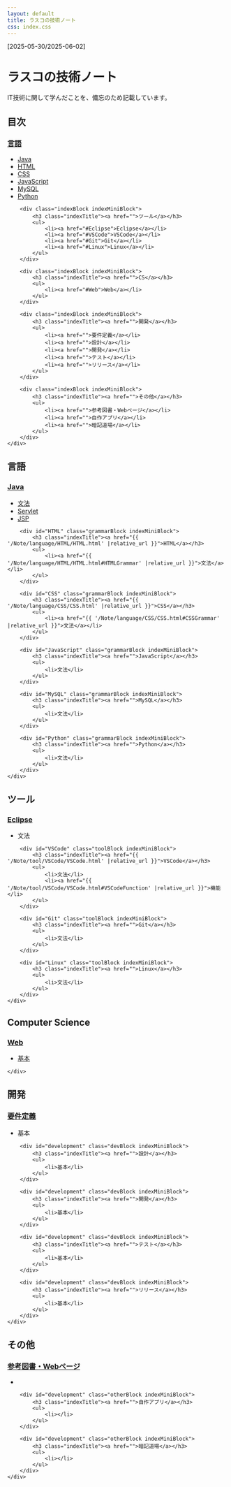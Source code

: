 ```yaml
---
layout: default
title: ラスコの技術ノート
css: index.css
---
```

<div class="block">
    <p id="period">[2025-05-30/2025-06-02]</p>
    <h1 id="title">ラスコの技術ノート</h1>
    <p id="explainSite">IT技術に関して学んだことを、備忘のため記載しています。</p>
</div>

<div id="separateLine"></div>

<div id="tableOfContent">
    <h2 class="tableTitle">目次</h2>
    <div class="tableIndex">
        <div class="indexBlock indexMiniBlock">
            <h3 class="indexTitle"><a href="">言語</a></h3>
            <ul>
                <li><a href="#Java">Java</a></li>
                <li><a href="#HTML">HTML</a></li>
                <li><a href="#CSS">CSS</a></li>
                <li><a href="#JavaScript">JavaScript</a></li>
                <li><a href="#MySQL">MySQL</a></li>
                <li><a href="#Python">Python</a></li>
            </ul>
        </div>

        <div class="indexBlock indexMiniBlock">
            <h3 class="indexTitle"><a href="">ツール</a></h3>
            <ul>
                <li><a href="#Eclipse">Eclipse</a></li>
                <li><a href="#VSCode">VSCode</a></li>
                <li><a href="#Git">Git</a></li>
                <li><a href="#Linux">Linux</a></li>
            </ul>
        </div>

        <div class="indexBlock indexMiniBlock">
            <h3 class="indexTitle"><a href="">CS</a></h3>
            <ul>
                <li><a href="#Web">Web</a></li>
            </ul>
        </div>

        <div class="indexBlock indexMiniBlock">
            <h3 class="indexTitle"><a href="">開発</a></h3>
            <ul>
                <li><a href="">要件定義</a></li>
                <li><a href="">設計</a></li>
                <li><a href="">開発</a></li>
                <li><a href="">テスト</a></li>
                <li><a href="">リリース</a></li>
            </ul>
        </div>

        <div class="indexBlock indexMiniBlock">
            <h3 class="indexTitle"><a href="">その他</a></h3>
            <ul>
                <li><a href="">参考図書・Webページ</a></li>
                <li><a href="">自作アプリ</a></li>
                <li><a href="">暗記道場</a></li>
            </ul>
        </div>
    </div>
</div>

<div id="separateLine"></div>

<div class="block" id="language">
    <h2 class="tableTitle">言語</h2>
    <div class="tableIndex">
        <div id="Java" class="grammarBlock indexMiniBlock">
            <h3 class="indexTitle"><a href="{{ '/Note/language/Java/Java.html' |relative_url }}">Java</a></h3>
            <ul>
                <li><a href="{{ '/Note/language/Java/Java.html#JavaGrammar' |relative_url }}">文法</a></li>
                <li><a href="{{ '/Note/language/Java/Java.html#Servlet' |relative_url }}">Servlet</a></li>
                <li><a href="{{ '/Note/language/Java/Java.html#JSP' |relative_url }}">JSP</a></li>
            </ul>
        </div>   

        <div id="HTML" class="grammarBlock indexMiniBlock">
            <h3 class="indexTitle"><a href="{{ '/Note/language/HTML/HTML.html' |relative_url }}">HTML</a></h3>
            <ul>
                <li><a href="{{ '/Note/language/HTML/HTML.html#HTMLGrammar' |relative_url }}">文法</a></li>
            </ul>
        </div>

        <div id="CSS" class="grammarBlock indexMiniBlock">
            <h3 class="indexTitle"><a href="{{ '/Note/language/CSS/CSS.html' |relative_url }}">CSS</a></h3>
            <ul>
                <li><a href="{{ '/Note/language/CSS/CSS.html#CSSGrammar' |relative_url }}">文法</a></li>
            </ul>
        </div>

        <div id="JavaScript" class="grammarBlock indexMiniBlock">
            <h3 class="indexTitle"><a href="">JavaScript</a></h3>
            <ul>
                <li>文法</li>
            </ul>
        </div>
        
        <div id="MySQL" class="grammarBlock indexMiniBlock">
            <h3 class="indexTitle"><a href="">MySQL</a></h3>
            <ul>
                <li>文法</li>
            </ul>
        </div>

        <div id="Python" class="grammarBlock indexMiniBlock">
            <h3 class="indexTitle"><a href="">Python</a></h3>
            <ul>
                <li>文法</li>
            </ul>
        </div>
    </div>
</div>
    
<div class="block" id="tool">
    <h2 class="tableTitle">ツール</h2>
    <div class="tableIndex">
        <div id="Eclipse" class="toolBlock indexMiniBlock">
            <h3 class="indexTitle"><a href="">Eclipse</a></h3>
            <ul>
                <li>文法</li>
            </ul>
        </div>

        <div id="VSCode" class="toolBlock indexMiniBlock">
            <h3 class="indexTitle"><a href="{{ '/Note/tool/VSCode/VSCode.html' |relative_url }}">VSCode</a></h3>
            <ul>
                <li>文法</li>
                <li><a href="{{ '/Note/tool/VSCode/VSCode.html#VSCodeFunction' |relative_url }}">機能</li>
            </ul>
        </div>

        <div id="Git" class="toolBlock indexMiniBlock">
            <h3 class="indexTitle"><a href="">Git</a></h3>
            <ul>
                <li>文法</li>
            </ul>
        </div>

        <div id="Linux" class="toolBlock indexMiniBlock">
            <h3 class="indexTitle"><a href="">Linux</a></h3>
            <ul>
                <li>文法</li>
            </ul>
        </div>
    </div>
</div>

<div class="block" id="CS">
    <h2 class="tableTitle">Computer Science</h2>
    <div class="tableIndex">
        <div id="Web" class="csBlock indexMiniBlock">
            <h3 class="indexTitle"><a href="{{ '/Note/CS/Web/Web.html' |relative_url }}">Web</a></h3>
            <ul>
                <li><a href="{{ '/Note/CS/Web/Web.html#WebBasic' |relative_url }}">基本</a></li>
            </ul>
        </div>

    </div>
</div>

<div class="block" id="dev">
    <h2 class="tableTitle">開発</h2>
    <div class="tableIndex">
        <div id="development" class="devBlock indexMiniBlock">
            <h3 class="indexTitle"><a href="">要件定義</a></h3>
            <ul>
                <li>基本</li>
            </ul>
        </div>

        <div id="development" class="devBlock indexMiniBlock">
            <h3 class="indexTitle"><a href="">設計</a></h3>
            <ul>
                <li>基本</li>
            </ul>
        </div>

        <div id="development" class="devBlock indexMiniBlock">
            <h3 class="indexTitle"><a href="">開発</a></h3>
            <ul>
                <li>基本</li>
            </ul>
        </div>

        <div id="development" class="devBlock indexMiniBlock">
            <h3 class="indexTitle"><a href="">テスト</a></h3>
            <ul>
                <li>基本</li>
            </ul>
        </div>

        <div id="development" class="devBlock indexMiniBlock">
            <h3 class="indexTitle"><a href="">リリース</a></h3>
            <ul>
                <li>基本</li>
            </ul>
        </div>
    </div>
</div>

<div class="block" id="other">
    <h2 class="tableTitle">その他</h2>
    <div class="tableIndex">
        <div id="development" class="otherBlock indexMiniBlock">
            <h3 class="indexTitle"><a href="">参考図書・Webページ</a></h3>
            <ul>
                <li></li>
            </ul>
        </div>

        <div id="development" class="otherBlock indexMiniBlock">
            <h3 class="indexTitle"><a href="">自作アプリ</a></h3>
            <ul>
                <li></li>
            </ul>
        </div>

        <div id="development" class="otherBlock indexMiniBlock">
            <h3 class="indexTitle"><a href="">暗記道場</a></h3>
            <ul>
                <li></li>
            </ul>
        </div>
    </div>
</div>
<div id="separateLine"></div>

<script src="{{ '/assets/js/index.js' |relative_url }}"></script>